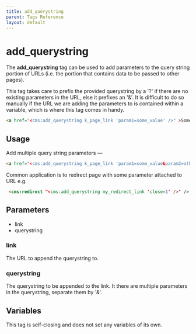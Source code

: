 ```yaml
---
title: add_querystring
parent: Tags Reference
layout: default
---
```


# add_querystring

The **add_querystring** tag can be used to add parameters to the query string portion of URLs (i.e. the portion that contains data to be passed to other pages).

This tag takes care to prefix the provided querystring by a '?' if there are no existing parameters in the URL, else it prefixes an '&'. It is difficult to do so manually if the URL we are adding the parameters to is contained within a variable, which is where this tag comes in handy.

```html
<a href="<cms:add_querystring k_page_link 'param1=some_value' />" >Some link</a>
```

## Usage

Add multiple query string parameters —

```html
<a href="<cms:add_querystring k_page_link 'param1=some_value&param2=other_value' />" >Some link</a>
```

Common application is to redirect page with some parameter attached to URL e.g.
```html
 <cms:redirect "<cms:add_querystring my_redirect_link 'close=1' />" />
```

## Parameters

* link
* querystring

### link

The URL to append the querystring to.

### querystring

The querystring to be appended to the link. It there are multiple parameters in the querystring, separate them by '&'.

## Variables

This tag is self-closing and does not set any variables of its own.
